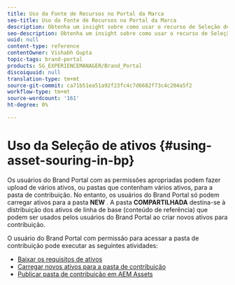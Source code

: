 ```yaml
---
title: Uso da Fonte de Recursos no Portal da Marca
seo-title: Uso da Fonte de Recursos no Portal da Marca
description: Obtenha um insight sobre como usar o recurso de Seleção de ativos, fazer upload de ativos para a pasta de contribuição e publicar a pasta de contribuição para os AEM Assets no Brand Portal.
seo-description: Obtenha um insight sobre como usar o recurso de Seleção de ativos, fazer upload de ativos para a pasta de contribuição e publicar a pasta de contribuição para os AEM Assets no Brand Portal.
uuid: null
content-type: reference
contentOwner: Vishabh Gupta
topic-tags: brand-portal
products: SG_EXPERIENCEMANAGER/Brand_Portal
discoiquuid: null
translation-type: tm+mt
source-git-commit: ca71b51ea51a92f23fc4c7d6682f73c4c204a5f2
workflow-type: tm+mt
source-wordcount: '161'
ht-degree: 0%

---
```



# Uso da Seleção de ativos {#using-asset-souring-in-bp}

Os usuários do Brand Portal com as permissões apropriadas podem fazer upload de vários ativos, ou pastas que contenham vários ativos, para a pasta de contribuição. No entanto, os usuários do Brand Portal só podem carregar ativos para a pasta **NEW** . A pasta **COMPARTILHADA** destina-se à distribuição dos ativos de linha de base (conteúdo de referência) que podem ser usados pelos usuários do Brand Portal ao criar novos ativos para contribuição.

O usuário do Brand Portal com permissão para acessar a pasta de contribuição pode executar as seguintes atividades:

* [Baixar os requisitos de ativos](brand-portal-download-asset-requirements.md)
* [Carregar novos ativos para a pasta de contribuição](brand-portal-upload-assets-to-contribution-folder.md)
* [Publicar pasta de contribuição em AEM Assets](brand-portal-publish-contribution-folder-to-aem-assets.md)